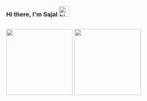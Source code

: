 ### Hi there, I'm Sajal <img src="https://user-images.githubusercontent.com/1303154/88677602-1635ba80-d120-11ea-84d8-d263ba5fc3c0.gif" width="28px" alt="hi">


<p style="display: inline-flex">
<a href="https://github.com/sajalahmed" style="margin-right: 5px"><img src="https://github-readme-stats.vercel.app/api?username=sajalahmed&count_private=true" height="180" /></a> <a href="https://github.com/sajalahmed"><img src="https://github-readme-stats.vercel.app/api/top-langs/?username=sajalahmed&langs_count=8&hide=html,css&layout=compact" height="180" /></a>
</p>
